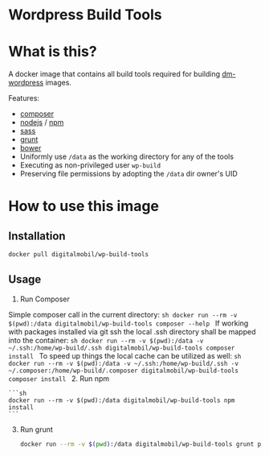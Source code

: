 # Wordpress Build Tools

# What is this?
A docker image that contains all build tools required for building [dm-wordpress](https://www.digitalmobil.com) images.

Features:
  * [composer]()
  * [nodejs]() / [npm]()
  * [sass]()
  * [grunt]()
  * [bower]()
  * Uniformly use `/data` as the working directory for any of the tools
  * Executing as non-privileged user `wp-build`
  * Preserving file permissions by adopting the `/data` dir owner's UID

# How to use this image

## Installation

```sh
docker pull digitalmobil/wp-build-tools
```

## Usage

1. Run Composer

Simple composer call in the current directory:
    ```sh
    docker run --rm -v $(pwd):/data digitalmobil/wp-build-tools composer --help
    ```
If working with packages installed via git ssh the local .ssh directory shall be mapped into the container:
    ```sh
    docker run --rm -v $(pwd):/data -v ~/.ssh:/home/wp-build/.ssh digitalmobil/wp-build-tools composer install
    ```
To speed up things the local cache can be utilized as well:
    ```sh
    docker run --rm -v $(pwd):/data -v ~/.ssh:/home/wp-build/.ssh -v ~/.composer:/home/wp-build/.composer digitalmobil/wp-build-tools composer install
    ```
2. Run npm

    ```sh
    docker run --rm -v $(pwd):/data digitalmobil/wp-build-tools npm install
    ```

3. Run grunt
    
    ```sh
    docker run --rm -v $(pwd):/data digitalmobil/wp-build-tools grunt prod
    ```

